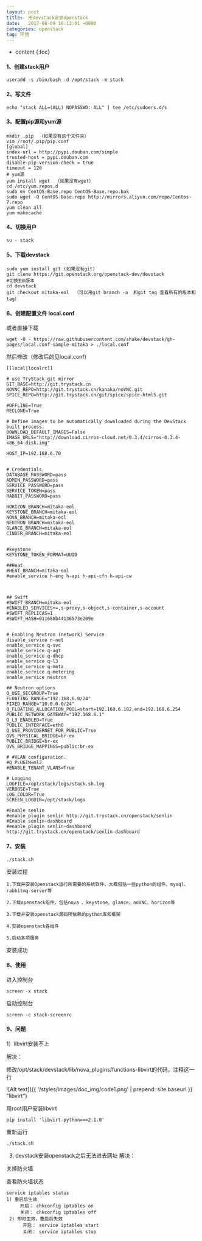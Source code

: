 ```yaml
---
layout: post
title:  用devstack安装openstack
date:   2017-08-09 16:12:01 +0800
categories: openstack
tag: 环境
---
```


* content
{:toc}
#### 1、创建stack用户

    useradd -s /bin/bash -d /opt/stack -m stack

#### 2、写文件

    echo "stack ALL=(ALL) NOPASSWD: ALL" | tee /etc/sudoers.d/s

#### 3、配置pip源和yum源

    mkdir .pip  （如果没有这个文件夹）
    vim /root/.pip/pip.conf
    [global]
    index-url = http://pypi.douban.com/simple
    trusted-host = pypi.douban.com
    disable-pip-version-check = true
    timeout = 120
    # yum源
    yum install wget  （如果没有wget）
    cd /etc/yum.repos.d
    sudo mv CentOS-Base.repo CentOS-Base.repo.bak
    sudo wget -O CentOS-Base.repo http://mirrors.aliyun.com/repo/Centos-7.repo
    yum clean all
    yum makecache

#### 4、切换用户

    su - stack

#### 5、下载devstack

    sudo yum install git (如果没有git)
    git clone https://git.openstack.org/openstack-dev/devstack
    #切换到m版本
    cd devstack
    git checkout mitaka-eol  （可以用git branch -a  和git tag 查看所有的版本和tag）

#### 6、创建配置文件  local.conf

或者直接下载

    wget -O - https://raw.githubusercontent.com/shake/devstack/gh-pages/local.conf-sample-mitaka > ./local.conf

然后修改（修改后的见local.conf)

    [[local|localrc]]

    # use TryStack git mirror
    GIT_BASE=http://git.trystack.cn
    NOVNC_REPO=http://git.trystack.cn/kanaka/noVNC.git
    SPICE_REPO=http://git.trystack.cn/git/spice/spice-html5.git

    #OFFLINE=True
    RECLONE=True

    # Define images to be automatically downloaded during the DevStack built process.
    DOWNLOAD_DEFAULT_IMAGES=False
    IMAGE_URLS="http://download.cirros-cloud.net/0.3.4/cirros-0.3.4-x86_64-disk.img"

    HOST_IP=192.168.6.70


    # Credentials
    DATABASE_PASSWORD=pass
    ADMIN_PASSWORD=pass
    SERVICE_PASSWORD=pass
    SERVICE_TOKEN=pass
    RABBIT_PASSWORD=pass

    HORIZON_BRANCH=mitaka-eol
    KEYSTONE_BRANCH=mitaka-eol
    NOVA_BRANCH=mitaka-eol
    NEUTRON_BRANCH=mitaka-eol
    GLANCE_BRANCH=mitaka-eol
    CINDER_BRANCH=mitaka-eol


    #keystone
    KEYSTONE_TOKEN_FORMAT=UUID

    ##Heat
    #HEAT_BRANCH=mitaka-eol
    #enable_service h-eng h-api h-api-cfn h-api-cw



    ## Swift
    #SWIFT_BRANCH=mitaka-eol
    #ENABLED_SERVICES+=,s-proxy,s-object,s-container,s-account
    #SWIFT_REPLICAS=1
    #SWIFT_HASH=011688b44136573e209e


    # Enabling Neutron (network) Service
    disable_service n-net
    enable_service q-svc
    enable_service q-agt
    enable_service q-dhcp
    enable_service q-l3
    enable_service q-meta
    enable_service q-metering
    enable_service neutron

    ## Neutron options
    Q_USE_SECGROUP=True
    FLOATING_RANGE="192.168.6.0/24"
    FIXED_RANGE="10.0.0.0/24"
    Q_FLOATING_ALLOCATION_POOL=start=192.168.6.102,end=192.168.6.254
    PUBLIC_NETWORK_GATEWAY="192.168.6.1"
    Q_L3_ENABLED=True
    PUBLIC_INTERFACE=eth0
    Q_USE_PROVIDERNET_FOR_PUBLIC=True
    OVS_PHYSICAL_BRIDGE=br-ex
    PUBLIC_BRIDGE=br-ex
    OVS_BRIDGE_MAPPINGS=public:br-ex

    # #VLAN configuration.
    #Q_PLUGIN=ml2
    #ENABLE_TENANT_VLANS=True

    # Logging
    LOGFILE=/opt/stack/logs/stack.sh.log
    VERBOSE=True
    LOG_COLOR=True
    SCREEN_LOGDIR=/opt/stack/logs

    #Enable senlin
    #enable_plugin senlin http://git.trystack.cn/openstack/senlin
    #Enable senlin-dashboard
    #enable_plugin senlin-dashboard http://git.trystack.cn/openstack/senlin-dashboard

#### 7、安装

    ./stack.sh

安装过程

    1.下载并安装Openstack运行所需要的系统软件，大概包括一些python的组件、mysql、rabbitmq-server等

    2.下载openstack组件，包括nova 、keystone、glance、noVNC、horizon等

    3.下载并安装openstack源码所依赖的python库和框架

    4.安装openstack各组件

    5.启动各项服务

安装成功

#### 8、使用

进入控制台

    screen -x stack

启动控制台

    screen -c stack-screenrc

#### 9、问题

1）libvirt安装不上

解决：

修改/opt/stack/devstack/lib/nova_plugins/functions-libvirt的代码，注释这一行

![Alt text]({{ '/styles/images/doc_img/code1.png' | prepend: site.baseurl  }} "libvirt")

用root用户安装libvirt

    pip install 'libvirt-python===2.1.0'

重新运行

    ./stack.sh

3) devstack安装openstack之后无法进去网址
解决：

关掉防火墙

查看防火墙状态

    service iptables status
    1) 重启后生效
         开启： chkconfig iptables on
         关闭： chkconfig iptables off
     2) 即时生效，重启后失效
          开启： service iptables start
          关闭： service iptables stop